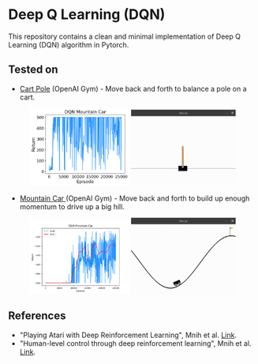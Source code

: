 # Deep Q Learning (DQN)
This repository contains a clean and minimal implementation of Deep Q Learning (DQN) algorithm in Pytorch.

## Tested on
* [Cart Pole](https://www.gymlibrary.dev/environments/classic_control/cart_pole/) (OpenAI Gym) - Move back and forth to balance a pole on a cart.

<p align="center">
<img src=".media/dqn_cartpole.png" width="40%"/>
<img src=".media/dqn_cartpole.gif" width="42%"/>
</p>

* [Mountain Car ](https://www.gymlibrary.dev/environments/classic_control/mountain_car/) (OpenAI Gym) - Move back and forth to build up enough momentum to drive up a big hill.

<p align="center">
<img src=".media/dqn_mountain_car.png" width="40%"/>
<img src=".media/dqn_mountain_car.gif" width="42%"/>
</p>

## References
* "Playing Atari with Deep Reinforcement Learning", Mnih et al. [Link](https://www.cs.toronto.edu/~vmnih/docs/dqn.pdf).
* "Human-level control through deep reinforcement learning", Mnih et al. [Link](https://web.stanford.edu/class/psych209/Readings/MnihEtAlHassibis15NatureControlDeepRL.pdf).
